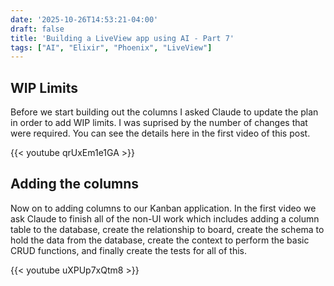 ```yaml
---
date: '2025-10-26T14:53:21-04:00'
draft: false
title: 'Building a LiveView app using AI - Part 7'
tags: ["AI", "Elixir", "Phoenix", "LiveView"]
---
```


## WIP Limits

Before we start building out the columns I asked Claude to update the plan in order to add WIP limits. I was suprised by the number of changes that were required. You can see the details here in the first video of this post.

{{< youtube qrUxEm1e1GA >}}

## Adding the columns

Now on to adding columns to our Kanban application. In the first video we ask Claude to finish all of the non-UI work which includes adding a column table to the database, create the relationship to board, create the schema to hold the data from the database, create the context to perform the basic CRUD functions, and finally create the tests for all of this.

{{< youtube uXPUp7xQtm8 >}}

